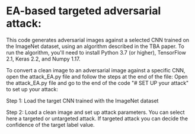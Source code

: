 # EA-based targeted adversarial attack:
This code generates adversarial images against a selected CNN trained on the ImageNet dataset, using an algorithm described in the TBA paper. To run the algorithm, you'll need to install Python 3.7 (or higher), TensorFlow 2.1, Keras 2.2, and Numpy 1.17.

To convert a clean image to an adversarial image against a specific CNN, open the attack_EA.py file and follow the steps at the end of the file:
Open the attack_EA.py file and go to the end of the code "# SET UP your attack" to set up your attack:

Step 1: Load the target CNN trained with the ImageNet dataset

Step 2: Load a clean image and set up attack parameters.
You can select here a targeted or untargeted attack. If targeted attack you can decide the confidence of the target label value.


